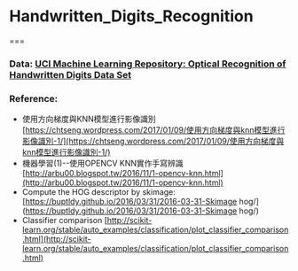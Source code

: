 # Handwritten_Digits_Recognition
===

### Data: [UCI Machine Learning Repository: Optical Recognition of Handwritten Digits Data Set](http://archive.ics.uci.edu/ml/datasets/optical+recognition+of+handwritten+digits)
### Reference:
- 使用方向梯度與KNN模型進行影像識別 [https://chtseng.wordpress.com/2017/01/09/使用方向梯度與knn模型進行影像識別-1/](https://chtseng.wordpress.com/2017/01/09/使用方向梯度與knn模型進行影像識別-1/)
- 機器學習(1)--使用OPENCV KNN實作手寫辨識 [http://arbu00.blogspot.tw/2016/11/1-opencv-knn.html](http://arbu00.blogspot.tw/2016/11/1-opencv-knn.html)
- Compute the HOG descriptor by skimage: [https://buptldy.github.io/2016/03/31/2016-03-31-Skimage hog/](https://buptldy.github.io/2016/03/31/2016-03-31-Skimage hog/)
- Classifier comparison [http://scikit-learn.org/stable/auto_examples/classification/plot_classifier_comparison.html](http://scikit-learn.org/stable/auto_examples/classification/plot_classifier_comparison.html)